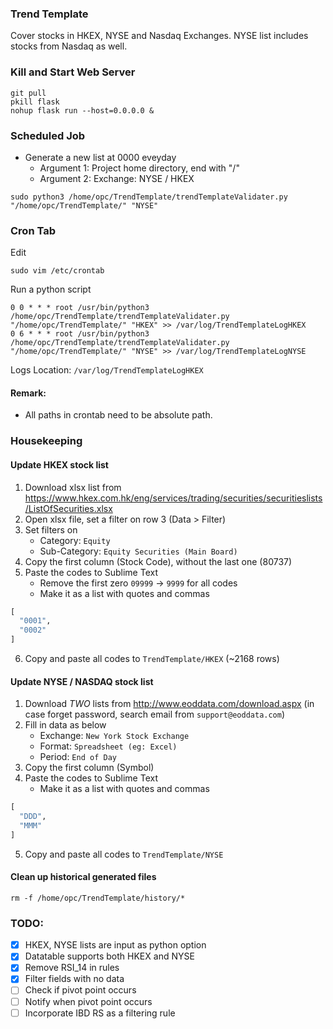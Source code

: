 ### Trend Template
Cover stocks in HKEX, NYSE and Nasdaq Exchanges. NYSE list includes stocks from Nasdaq as well. 

### Kill and Start Web Server
```shell script
git pull
pkill flask
nohup flask run --host=0.0.0.0 &
```

### Scheduled Job
- Generate a new list at 0000 eveyday
  - Argument 1: Project home directory, end with "/"
  - Argument 2: Exchange: NYSE / HKEX
```shell script
sudo python3 /home/opc/TrendTemplate/trendTemplateValidater.py "/home/opc/TrendTemplate/" "NYSE"
```

### Cron Tab
Edit
```shell script
sudo vim /etc/crontab
```

Run a python script
```shell script
0 0 * * * root /usr/bin/python3 /home/opc/TrendTemplate/trendTemplateValidater.py "/home/opc/TrendTemplate/" "HKEX" >> /var/log/TrendTemplateLogHKEX
0 6 * * * root /usr/bin/python3 /home/opc/TrendTemplate/trendTemplateValidater.py "/home/opc/TrendTemplate/" "NYSE" >> /var/log/TrendTemplateLogNYSE
```

Logs Location: `/var/log/TrendTemplateLogHKEX`

#### **Remark:**
- All paths in crontab need to be absolute path.

### Housekeeping
#### Update HKEX stock list
1. Download xlsx list from https://www.hkex.com.hk/eng/services/trading/securities/securitieslists/ListOfSecurities.xlsx
2. Open xlsx file, set a filter on row 3 (Data > Filter)
3. Set filters on
   - Category: `Equity`
   - Sub-Category: `Equity Securities (Main Board)`
4. Copy the first column (Stock Code), without the last one (80737)
5. Paste the codes to Sublime Text
   - Remove the first zero `09999` -> `9999` for all codes
   - Make it as a list with quotes and commas
```python
[
  "0001",
  "0002"
]
```
6. Copy and paste all codes to `TrendTemplate/HKEX` (~2168 rows)

#### Update NYSE / NASDAQ stock list
1. Download *TWO* lists from http://www.eoddata.com/download.aspx (in case forget password, search email from `support@eoddata.com`)
2. Fill in data as below
   - Exchange: `New York Stock Exchange`
   - Format: `Spreadsheet (eg: Excel)`
   - Period: `End of Day`
3. Copy the first column (Symbol)
4. Paste the codes to Sublime Text
   - Make it as a list with quotes and commas
```python
[
  "DDD",
  "MMM"
]
```
5. Copy and paste all codes to `TrendTemplate/NYSE`

#### Clean up historical generated files
```shell script
rm -f /home/opc/TrendTemplate/history/*
```

### TODO:
- [x] HKEX, NYSE lists are input as python option
- [x] Datatable supports both HKEX and NYSE
- [x] Remove RSI_14 in rules
- [x] Filter fields with no data
- [ ] Check if pivot point occurs
- [ ] Notify when pivot point occurs
- [ ] Incorporate IBD RS as a filtering rule
